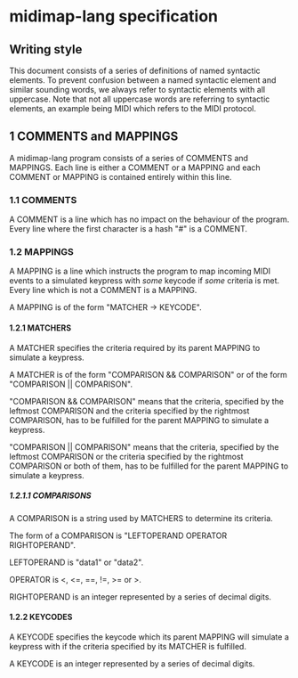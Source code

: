 # midimap-lang specification
## Writing style
This document consists of a series of definitions of named syntactic elements. To prevent confusion between a named syntactic element and similar sounding words, we always refer to syntactic elements with all uppercase. Note that not all uppercase words are referring to syntactic elements, an example being MIDI which refers to the MIDI protocol.
## 1 COMMENTS and MAPPINGS
A midimap-lang program consists of a series of COMMENTS and MAPPINGS. Each line is either a COMMENT or a MAPPING and each COMMENT or MAPPING is contained entirely within this line.
### 1.1 COMMENTS
A COMMENT is a line which has no impact on the behaviour of the program. Every line where the first character is a hash "#" is a COMMENT.
### 1.2 MAPPINGS
A MAPPING is a line which instructs the program to map incoming MIDI events to a simulated keypress with *some* keycode if *some* criteria is met. Every line which is not a COMMENT is a MAPPING.

A MAPPING is of the form "MATCHER -> KEYCODE".
#### 1.2.1 MATCHERS
A MATCHER specifies the criteria required by its parent MAPPING to simulate a keypress.

A MATCHER is of the form "COMPARISON && COMPARISON" or of the form "COMPARISON || COMPARISON".

"COMPARISON && COMPARISON" means that the criteria, specified by the leftmost COMPARISON and the criteria specified by the rightmost COMPARISON, has to be fulfilled for the parent MAPPING to simulate a keypress.

"COMPARISON || COMPARISON" means that the criteria, specified by the leftmost COMPARISON or the criteria specified by the rightmost COMPARISON or both of them, has to be fulfilled for the parent MAPPING to simulate a keypress.
##### 1.2.1.1 COMPARISONS
A COMPARISON is a string used by MATCHERS to determine its criteria.

The form of a COMPARISON is "LEFTOPERAND OPERATOR RIGHTOPERAND".

LEFTOPERAND is "data1" or "data2".

OPERATOR is <, <=, ==, !=, >= or >.

RIGHTOPERAND is an integer represented by a series of decimal digits.
#### 1.2.2 KEYCODES
A KEYCODE specifies the keycode which its parent MAPPING will simulate a keypress with if the criteria specified by its MATCHER is fulfilled.

A KEYCODE is an integer represented by a series of decimal digits.
